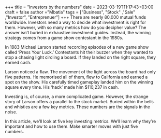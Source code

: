 +++
title = "Investors by the numbers"
date = 2023-03-19T11:17:43+03:00
draft = false
author ="Mbatia"
tags = ["Business", "Stock" ,"Sale" ,"Investor", "Entreprenuer"]
+++
There are nearly 80,000 mutual funds worldwide. Investors need a way to decide what investment is right for them. However, with so many metrics how do you decipher value? The answer isn’t buried in exhaustive investment guides. Instead, the winning strategy comes from a game show contestant in the 1980s.

In 1983 Michael Larson started recording episodes of a new game show called ‘Press Your Luck.’ Contestants hit their buzzer when they wanted to stop a chasing light circling a board. If they landed on the right square, they earned cash.

Larson noticed a flaw. The movement of the light across the board had only five patterns. He memorised all of them, flew to California and earned a spot on the show. His carefully timed gameplay landed him on the winning square every time. His ‘hack’ made him $110,237 in cash.

Investing is, of course, a more complicated game. However, the strange story of Larson offers a parallel to the stock market. Buried within the bells and whistles are a few key metrics. These numbers are the signals in the noise.

In this article, we’ll look at five key investing metrics. We’ll learn why they’re important and how to use them. Make smarter moves with just five numbers.
